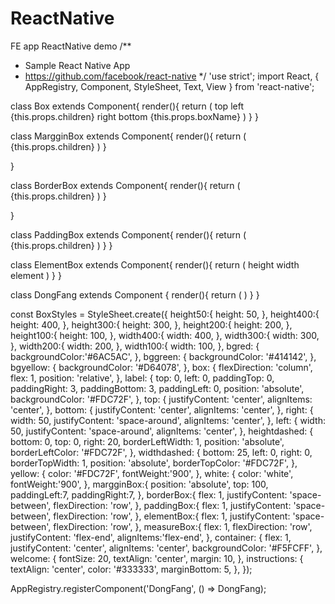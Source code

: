 # ReactNative
FE app ReactNative demo
/**
 * Sample React Native App
 * https://github.com/facebook/react-native
 */
'use strict';
import React, {
  AppRegistry,
  Component,
  StyleSheet,
  Text,
  View
} from 'react-native';

class Box extends Component{
  render(){
  return (
      <View style={[BoxStyles.box,BoxStyles[this.props.width],BoxStyles[this.props.height]]}>
        <View  style={[BoxStyles.top,BoxStyles.height50,BoxStyles[this.props.classBg]]}><Text>top</Text></View>
        <View style={[BoxStyles[this.props.childName]]}>
          <View style={[BoxStyles.left,BoxStyles[this.props.classBg]]}><Text>left</Text></View>
          {this.props.children}
          <View style={[BoxStyles.right,BoxStyles[this.props.classBg]]}><Text>right</Text></View>
        </View>
        <View style={[BoxStyles.bottom,BoxStyles.height50,BoxStyles[this.props.classBg]]}><Text>bottom</Text></View>
        <View style={[BoxStyles.label]}><Text>{this.props.boxName}</Text></View>
      </View>
  )
}
}

class MargginBox extends Component{
  render(){
  return (
      <View style={[BoxStyles.margginBox]}>
        <Box  childName="borderBox"  height="height400" width="width400" boxName="margin" classBg="bgred">{this.props.children}</Box>
      </View>
  )
}

}


class BorderBox extends Component{
  render(){
  return (
      <Box childName="paddingBox"  height="height300" width="width300" boxName="border" classBg="bggreen" >{this.props.children}</Box>
  )
}

}


class PaddingBox extends Component{
  render(){
  return (
      <Box childName="elementBox"  height="height200" width="width200" boxName="padding" classBg="bgyellow" >{this.props.children}</Box>
  )
}
}


class ElementBox extends Component{
  render(){
  return (
      <View style={[BoxStyles.box,BoxStyles.height100]}>
        <View style={[BoxStyles.measureBox]}>
          <View style={[BoxStyles.right]}><Text>height</Text></View>
        </View>
        <View style={[BoxStyles.bottom,BoxStyles.height50]} ><Text>width</Text></View>
        <View style={[BoxStyles.label]}><Text>element</Text></View>
        <View style={[BoxStyles.widthdashed]}></View>
        <View style={[BoxStyles.heightdashed]}></View>
      </View>
  )
}
}




class DongFang extends Component {
  render(){
  return (
      <MargginBox>
        <BorderBox>
          <PaddingBox>
            <ElementBox>
            </ElementBox>
          </PaddingBox>
        </BorderBox>
      </MargginBox>
  )
}
}

const BoxStyles = StyleSheet.create({
  height50:{
    height: 50,
  },
  height400:{
    height: 400,
  },
  height300:{
    height: 300,
  },
  height200:{
    height: 200,
  },
  height100:{
    height: 100,
  },
  width400:{
    width: 400,
  },
  width300:{
    width: 300,
  },
  width200:{
    width: 200,
  },
  width100:{
    width: 100,
  },
  bgred: {
    backgroundColor:'#6AC5AC',
  },
  bggreen: {
    backgroundColor: '#414142',
  },
  bgyellow: {
    backgroundColor: '#D64078',
  },
  box: {
    flexDirection: 'column',
    flex: 1,
    position: 'relative',
  },
  label: {
    top: 0,
    left: 0,
    paddingTop: 0,
    paddingRight: 3,
    paddingBottom: 3,
    paddingLeft: 0,
    position: 'absolute',
    backgroundColor: '#FDC72F',
  },
  top: {
    justifyContent: 'center',
    alignItems: 'center',
  },
  bottom: {
    justifyContent: 'center',
    alignItems: 'center',
  },
  right: {
    width: 50,
    justifyContent: 'space-around',
    alignItems: 'center',
  },
  left: {
    width: 50,
    justifyContent: 'space-around',
    alignItems: 'center',
  },
  heightdashed: {
    bottom: 0,
    top: 0,
    right: 20,
    borderLeftWidth: 1,
    position: 'absolute',
    borderLeftColor: '#FDC72F',
  },
  widthdashed: {
    bottom: 25,
    left: 0,
    right: 0,
    borderTopWidth: 1,
    position: 'absolute',
    borderTopColor: '#FDC72F',
  },
  yellow: {
    color: '#FDC72F',
    fontWeight:'900',
  },
  white: {
    color: 'white',
    fontWeight:'900',
  },
  margginBox:{
    position: 'absolute',
    top: 100,
    paddingLeft:7,
    paddingRight:7,
  },
  borderBox:{
    flex: 1,
    justifyContent: 'space-between',
    flexDirection: 'row',
  },
  paddingBox:{
    flex: 1,
    justifyContent: 'space-between',
    flexDirection: 'row',
  },
  elementBox:{
    flex: 1,
    justifyContent: 'space-between',
    flexDirection: 'row',
  },
  measureBox:{
    flex: 1,
    flexDirection: 'row',
    justifyContent: 'flex-end',
    alignItems:'flex-end',
  },
  container: {
    flex: 1,
    justifyContent: 'center',
    alignItems: 'center',
    backgroundColor: '#F5FCFF',
  },
  welcome: {
    fontSize: 20,
    textAlign: 'center',
    margin: 10,
  },
  instructions: {
    textAlign: 'center',
    color: '#333333',
    marginBottom: 5,
  },
});

AppRegistry.registerComponent('DongFang', () => DongFang);
